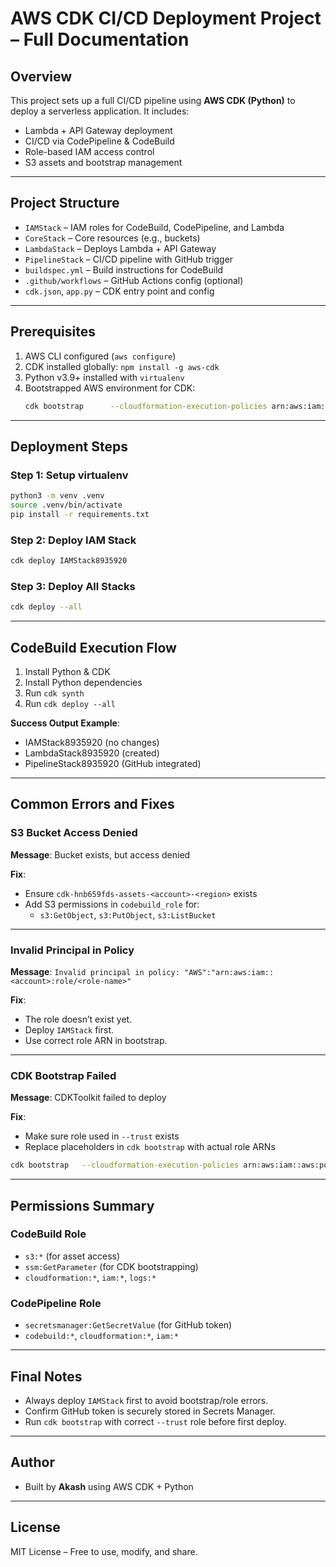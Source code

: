 # AWS CDK CI/CD Deployment Project – Full Documentation

## Overview

This project sets up a full CI/CD pipeline using **AWS CDK (Python)** to deploy a serverless application. It includes:

- Lambda + API Gateway deployment
- CI/CD via CodePipeline & CodeBuild
- Role-based IAM access control
- S3 assets and bootstrap management

---

## Project Structure

- `IAMStack` – IAM roles for CodeBuild, CodePipeline, and Lambda
- `CoreStack` – Core resources (e.g., buckets)
- `LambdaStack` – Deploys Lambda + API Gateway
- `PipelineStack` – CI/CD pipeline with GitHub trigger
- `buildspec.yml` – Build instructions for CodeBuild
- `.github/workflows` – GitHub Actions config (optional)
- `cdk.json`, `app.py` – CDK entry point and config

---

## Prerequisites

1. AWS CLI configured (`aws configure`)
2. CDK installed globally: `npm install -g aws-cdk`
3. Python v3.9+ installed with `virtualenv`
4. Bootstrapped AWS environment for CDK:
   ```bash
   cdk bootstrap      --cloudformation-execution-policies arn:aws:iam::aws:policy/AdministratorAccess      --trust arn:aws:iam::<account-id>:role/<build-role>      aws://<account-id>/<region>
   ```

---

## Deployment Steps

### Step 1: Setup virtualenv

```bash
python3 -m venv .venv
source .venv/bin/activate
pip install -r requirements.txt
```

### Step 2: Deploy IAM Stack

```bash
cdk deploy IAMStack8935920
```

### Step 3: Deploy All Stacks

```bash
cdk deploy --all
```

---

## CodeBuild Execution Flow

1. Install Python & CDK
2. Install Python dependencies
3. Run `cdk synth`
4. Run `cdk deploy --all`

**Success Output Example**:
- IAMStack8935920 (no changes)
- LambdaStack8935920 (created)
- PipelineStack8935920 (GitHub integrated)

---

## Common Errors and Fixes

###  S3 Bucket Access Denied

**Message**: Bucket exists, but access denied

**Fix**:
- Ensure `cdk-hnb659fds-assets-<account>-<region>` exists
- Add S3 permissions in `codebuild_role` for:
  - `s3:GetObject`, `s3:PutObject`, `s3:ListBucket`

---

### Invalid Principal in Policy

**Message**: `Invalid principal in policy: "AWS":"arn:aws:iam::<account>:role/<role-name>"`

**Fix**:
- The role doesn’t exist yet.
- Deploy `IAMStack` first.
- Use correct role ARN in bootstrap.

---

### CDK Bootstrap Failed

**Message**: CDKToolkit failed to deploy

**Fix**:
- Make sure role used in `--trust` exists
- Replace placeholders in `cdk bootstrap` with actual role ARNs

```bash
cdk bootstrap   --cloudformation-execution-policies arn:aws:iam::aws:policy/AdministratorAccess   --trust arn:aws:iam::<account>:role/<CodeBuildRole>   aws://<account>/<region>
```

---

## Permissions Summary

### CodeBuild Role

- `s3:*` (for asset access)
- `ssm:GetParameter` (for CDK bootstrapping)
- `cloudformation:*`, `iam:*`, `logs:*`

### CodePipeline Role

- `secretsmanager:GetSecretValue` (for GitHub token)
- `codebuild:*`, `cloudformation:*`, `iam:*`

---

## Final Notes

- Always deploy `IAMStack` first to avoid bootstrap/role errors.
- Confirm GitHub token is securely stored in Secrets Manager.
- Run `cdk bootstrap` with correct `--trust` role before first deploy.

---

## Author

- Built by **Akash** using AWS CDK + Python


---

## License

MIT License – Free to use, modify, and share.